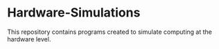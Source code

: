 # Hardware-Simulations
This repository contains programs created to simulate computing at the hardware level. 

